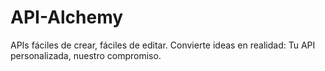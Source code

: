# API-Alchemy
APIs fáciles de crear, fáciles de editar. Convierte ideas en realidad: Tu API personalizada, nuestro compromiso.
